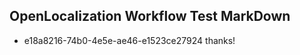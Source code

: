 ## OpenLocalization Workflow Test MarkDown
* e18a8216-74b0-4e5e-ae46-e1523ce27924 thanks!

<!--HONumber=Aug16_HO3-->


